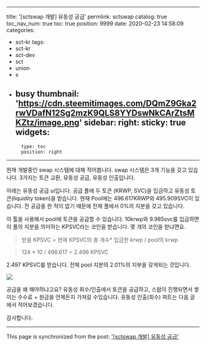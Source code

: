 
---
title: '[sctswap 개발] 유동성 공급'
permlink: sctswap
catalog: true
toc_nav_num: true
toc: true
position: 9999
date: 2020-02-23 14:58:09
categories:
- sct-kr
tags:
- sct-kr
- sct-dev
- sct
- union
- s
- busy
thumbnail: 'https://cdn.steemitimages.com/DQmZ9Gka2rwVDafN12Sg2mzK9QLS8YYDswNkCArZtsMKZtz/image.png'
sidebar:
    right:
        sticky: true
widgets:
    -
        type: toc
        position: right
---


현재 개발중인 swap 시스템에 대해 적어봅니다. 
swap 시스템은 3개 기능을 갖고 있습니다. 3가지는 토큰 교환, 유동성 공급, 유동성 인출입니다.

아래는 유동성 공급 ui입니다. 공급 풀에 두 토큰 (KRWP, SVC)을 입금하고 유동성 토큰(liquidity token)을 받습니다. 현재 Pool에는 496.617KRWP와 495.909SVC이 있습니다. 전 공급을 한 적이 없기 때문에 전체 풀에서 0%의 지분을 갖고 있습니다. 

이 툴을 사용해서 pool에 토큰을 공급할 수 있습니다. 10krwp와 9.985svc를 입금하면 이 풀의 지분을 의미하는 KPSVC라는 코인을 받습니다. 몇 개의 코인을 받냐면요.

> 받을 KPSVC = 현재 KPSVC의 총 개수* 입금한 krwp / pool의 krwp 

> 124  * 10 / 496.617 = 2.496 KPSVC

2.497 KPSVC를 받습니다. 전체 pool 지분의 2.01%의 지부을 갖게되는 것입니다. 


![](https://cdn.steemitimages.com/DQmZ9Gka2rwVDafN12Sg2mzK9QLS8YYDswNkCArZtsMKZtz/image.png)

공급을 왜 해야하냐고요? 유동성 회수/인출에서 토큰을 공급하고, 스왑이 진행되면서 쌓이는 수수료 + 원금을 언제든지 가져갈 수있습니다. 유동성 인출(회수) 파트는 다음 글에서 적어보겠습니다.

감사합니다.

- - -

This page is synchronized from the post: ['[sctswap 개발] 유동성 공급'](https://steemit.com/@jacobyu/sctswap)
